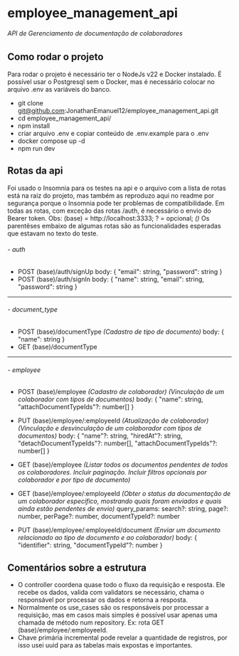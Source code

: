# employee_management_api
###### API de Gerenciamento de documentação de colaboradores

## Como rodar o projeto
Para rodar o projeto é necessário ter o NodeJs v22 e Docker instalado. É possível usar o Postgresql sem o Docker, mas é necessário colocar no arquivo .env as variáveis do banco.

- git clone git@github.com:JonathanEmanuel12/employee_management_api.git
- cd employee_management_api/
- npm install
- criar arquivo .env e copiar conteúdo de .env.example para o .env
- docker compose up -d
- npm run dev

## Rotas da api
Foi usado o Insomnia para os testes na api e o arquivo com a lista de rotas está na raiz do projeto, mas também as reproduzo aqui no readme por segurança porque o Insomnia pode ter problemas de compatibilidade.
Em todas as rotas, com exceção das rotas /auth, é necessário o envio do Bearer token.
Obs: (base) = http://localhost:3333; ? = opcional; *()* Os parentêses embaixo de algumas rotas são as funcionalidades esperadas que estavam no texto do teste.

###### - auth
- POST (base)/auth/signUp
		body: { "email": string, "password": string }
- POST (base)/auth/signIn
		body: { "name": string, "email": string, "password": string }

------------

###### - document_type
- POST (base)/documentType
*(Cadastro de tipo de documento)*
		body: { "name": string }
- GET (base)/documentType

------------

###### - employee
- POST (base)/employee
*(Cadastro de colaborador) (Vinculação de um colaborador com tipos de documentos)*
		body: { "name": string, "attachDocumentTypeIds"?: number[] }

- PUT (base)/employee/:employeeId
*(Atualização de colaborador) (Vinculação e desvinculação de um colaborador com tipos de documentos)*
		body: { "name"?: string, "hiredAt"?: string, "detachDocumentTypeIds"?: number[], "attachDocumentTypeIds"?: number[] }

- GET (base)/employee
*(Listar todos os documentos pendentes de todos os colaboradores. Incluir paginação. Incluir filtros opcionais por colaborador e por tipo de documento)*

- GET (base)/employee/:employeeId
*(Obter o status da documentação de um colaborador específico, mostrando quais foram enviados e quais ainda estão pendentes de envio)*
		query_params: search?: string, page?: number, perPage?: number, documentTypeId?: number
- PUT (base)/employee/:employeeId/document
*(Enviar um documento relacionado ao tipo de documento e ao colaborador)*
		body: { "identifier": string, "documentTypeId"?: number }

## Comentários sobre a estrutura

- O controller coordena quase todo o fluxo da requisição e resposta. Ele recebe os dados, valida com validators se necessário, chama o responsável por processar os dados e retorna a resposta.
- Normalmente os use_cases são os responsáveis por processar a requisição, mas em casos mais simples é possível usar apenas uma chamada de método num repository. Ex: rota GET (base)/employee/:employeeId.
- Chave primária incremental pode revelar a quantidade de registros, por isso usei uuid para as tabelas mais expostas e importantes.